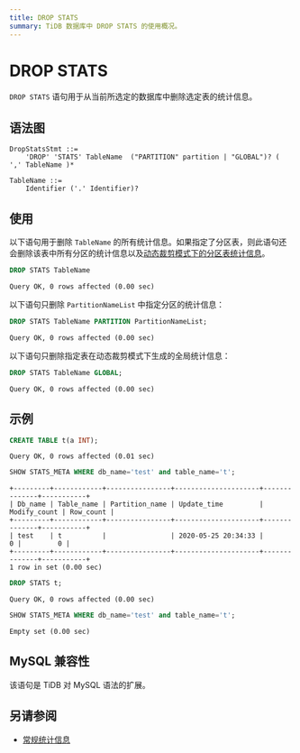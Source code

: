 ```yaml
---
title: DROP STATS
summary: TiDB 数据库中 DROP STATS 的使用概况。
---
```


# DROP STATS

`DROP STATS` 语句用于从当前所选定的数据库中删除选定表的统计信息。

## 语法图

```ebnf+diagram
DropStatsStmt ::=
    'DROP' 'STATS' TableName  ("PARTITION" partition | "GLOBAL")? ( ',' TableName )*

TableName ::=
    Identifier ('.' Identifier)?
```

## 使用

以下语句用于删除 `TableName` 的所有统计信息。如果指定了分区表，则此语句还会删除该表中所有分区的统计信息以及[动态裁剪模式下的分区表统计信息](/statistics.md#收集动态裁剪模式下的分区表统计信息)。

```sql
DROP STATS TableName
```

```
Query OK, 0 rows affected (0.00 sec)
```

以下语句只删除 `PartitionNameList` 中指定分区的统计信息：

```sql
DROP STATS TableName PARTITION PartitionNameList;
```

```
Query OK, 0 rows affected (0.00 sec)
```

以下语句只删除指定表在动态裁剪模式下生成的全局统计信息：

```sql
DROP STATS TableName GLOBAL;
```

```
Query OK, 0 rows affected (0.00 sec)
```

## 示例

```sql
CREATE TABLE t(a INT);
```

```
Query OK, 0 rows affected (0.01 sec)
```

```sql
SHOW STATS_META WHERE db_name='test' and table_name='t';
```

```
+---------+------------+----------------+---------------------+--------------+-----------+
| Db_name | Table_name | Partition_name | Update_time         | Modify_count | Row_count |
+---------+------------+----------------+---------------------+--------------+-----------+
| test    | t          |                | 2020-05-25 20:34:33 |            0 |         0 |
+---------+------------+----------------+---------------------+--------------+-----------+
1 row in set (0.00 sec)
```

```sql
DROP STATS t;
```

```
Query OK, 0 rows affected (0.00 sec)
```

```sql
SHOW STATS_META WHERE db_name='test' and table_name='t';
```

```
Empty set (0.00 sec)
```

## MySQL 兼容性

该语句是 TiDB 对 MySQL 语法的扩展。

## 另请参阅

* [常规统计信息](/statistics.md)
